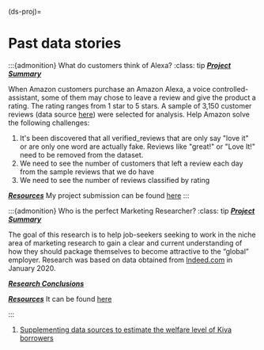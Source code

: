 (ds-proj)=
# Past data stories

:::{admonition} What do customers think of Alexa?
:class: tip
<u>_**Project Summary**_</u>

When Amazon customers purchase an Amazon Alexa, a voice controlled-assistant,
some of them may chose to leave a review and give the product a rating. The rating ranges from 1 star
to 5 stars. A sample of 3,150 customer reviews
(data source [here](https://go.aws/2WkOfZp)) were selected for analysis.
Help Amazon solve the following challenges:
1. It's been discovered that all verified_reviews that are only say "love it" or are only one word are actually fake. Reviews like "great!" or "Love It!" need to be removed from the dataset.
2. We need to see the number of customers that left a review each day from the sample reviews that we do have
3. We need to see the number of reviews classified by rating

<u>_**Resources**_</u>
My project submission can be found
[here](https://github.com/CeeThinwa/Python-Data-Science-Notebooks/blob/master/Amazon_Alexa_Challenge_Revised.ipynb)
:::




:::{admonition} Who is the perfect Marketing Researcher?
:class: tip
<u>_**Project Summary**_</u>

The goal of this research is to help job-seekers seeking to work in the niche area of marketing research to gain a clear
and current understanding of how they should package themselves to become attractive to the “global” employer. Research
was based on data obtained from [Indeed.com](http://indeed.com/) in January 2020.

<u>_**Research Conclusions**_</u>


<u>_**Resources**_</u>
It can be found
[here](https://github.com/CeeThinwa/Python-Data-Science-Notebooks/blob/master/Amazon_Alexa_Challenge_Revised.ipynb)

:::




1. [Supplementing data sources to estimate the welfare level of Kiva borrowers](kiva.ipynb)

